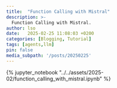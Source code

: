 ```yaml
---
title:  "Function Calling with Mistral"
description: >-
  Function Calling with Mistral.
author: lso
date:   2025-02-25 11:08:03 +0200
categories: [Blogging, Tutorial]
tags: [agents,llm]
pin: false
media_subpath: '/posts/20250225'
---
```


{% jupyter_notebook "../../assets/2025-02/function_calling_with_mistral.ipynb" %}
